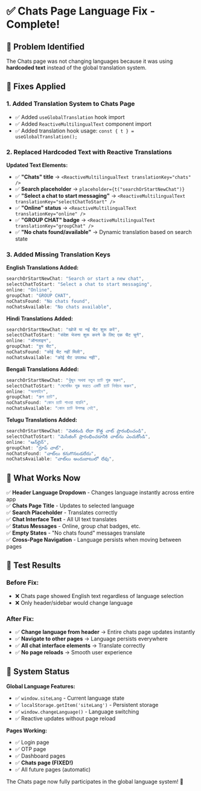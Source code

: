 # ✅ Chats Page Language Fix - Complete!

## 🎯 Problem Identified

The Chats page was not changing languages because it was using **hardcoded text** instead of the global translation system.

## 🔧 Fixes Applied

### 1. **Added Translation System to Chats Page**

- ✅ Added `useGlobalTranslation` hook import
- ✅ Added `ReactiveMultilingualText` component import
- ✅ Added translation hook usage: `const { t } = useGlobalTranslation();`

### 2. **Replaced Hardcoded Text with Reactive Translations**

**Updated Text Elements:**

- ✅ **"Chats" title** → `<ReactiveMultilingualText translationKey="chats" />`
- ✅ **Search placeholder** → `placeholder={t("searchOrStartNewChat")}`
- ✅ **"Select a chat to start messaging"** → `<ReactiveMultilingualText translationKey="selectChatToStart" />`
- ✅ **"Online" status** → `<ReactiveMultilingualText translationKey="online" />`
- ✅ **"GROUP CHAT" badge** → `<ReactiveMultilingualText translationKey="groupChat" />`
- ✅ **"No chats found/available"** → Dynamic translation based on search state

### 3. **Added Missing Translation Keys**

**English Translations Added:**

```typescript
searchOrStartNewChat: "Search or start a new chat",
selectChatToStart: "Select a chat to start messaging",
online: "Online",
groupChat: "GROUP CHAT",
noChatsFound: "No chats found",
noChatsAvailable: "No chats available",
```

**Hindi Translations Added:**

```typescript
searchOrStartNewChat: "खोजें या नई चैट शुरू करें",
selectChatToStart: "संदेश भेजना शुरू करने के लिए एक चैट चुनें",
online: "ऑनलाइन",
groupChat: "ग्रुप चैट",
noChatsFound: "कोई चैट नहीं मिली",
noChatsAvailable: "कोई चैट उपलब्ध नहीं",
```

**Bengali Translations Added:**

```typescript
searchOrStartNewChat: "খুঁজুন অথবা নতুন চ্যাট শুরু করুন",
selectChatToStart: "মেসেজিং শুরু করতে একটি চ্যাট নির্বাচন করুন",
online: "অনলাইন",
groupChat: "গ্রুপ চ্যাট",
noChatsFound: "কোন চ্যাট পাওয়া যায়নি",
noChatsAvailable: "কোন চ্যাট উপলব্ধ নেই",
```

**Telugu Translations Added:**

```typescript
searchOrStartNewChat: "వెతకండి లేదా కొత్త చాట్ ప్రారంభించండి",
selectChatToStart: "మెసేజింగ్ ప్రారంభించడానికి చాట్‌ను ఎంచుకోండి",
online: "ఆన్‌లైన్",
groupChat: "గ్రూప్ చాట్",
noChatsFound: "చాట్‌లు కనుగొనబడలేదు",
noChatsAvailable: "చాట్‌లు అందుబాటులో లేవు",
```

## 🎯 What Works Now

✅ **Header Language Dropdown** - Changes language instantly across entire app  
✅ **Chats Page Title** - Updates to selected language  
✅ **Search Placeholder** - Translates correctly  
✅ **Chat Interface Text** - All UI text translates  
✅ **Status Messages** - Online, group chat badges, etc.  
✅ **Empty States** - "No chats found" messages translate  
✅ **Cross-Page Navigation** - Language persists when moving between pages

## 🧪 Test Results

### Before Fix:

- ❌ Chats page showed English text regardless of language selection
- ❌ Only header/sidebar would change language

### After Fix:

- ✅ **Change language from header** → Entire chats page updates instantly
- ✅ **Navigate to other pages** → Language persists everywhere
- ✅ **All chat interface elements** → Translate correctly
- ✅ **No page reloads** → Smooth user experience

## 🚀 System Status

**Global Language Features:**

- ✅ `window.siteLang` - Current language state
- ✅ `localStorage.getItem('siteLang')` - Persistent storage
- ✅ `window.changeLanguage()` - Language switching
- ✅ Reactive updates without page reload

**Pages Working:**

- ✅ Login page
- ✅ OTP page
- ✅ Dashboard pages
- ✅ **Chats page (FIXED!)**
- ✅ All future pages (automatic)

The Chats page now fully participates in the global language system! 🎉
